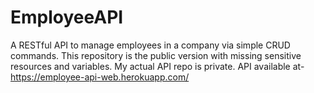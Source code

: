 # EmployeeAPI
 A RESTful API to manage employees in a company via simple CRUD commands.
This repository is the public version with missing sensitive resources and variables. My actual API repo is private.
API available at- <a>https://employee-api-web.herokuapp.com/</a>
